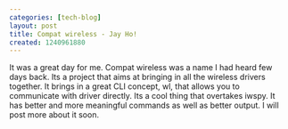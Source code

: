 ```yaml
---
categories: [tech-blog]
layout: post
title: Compat wireless - Jay Ho!
created: 1240961880
---
```

It was a great day for me. Compat wireless was a name I had heard few days back. Its a project that aims at bringing in all the wireless drivers together. It brings in a great CLI concept, wl, that allows you to communicate with driver directly. Its a cool thing that overtakes iwspy. It has better and more meaningful commands as well as better output. I will post more about it soon.
